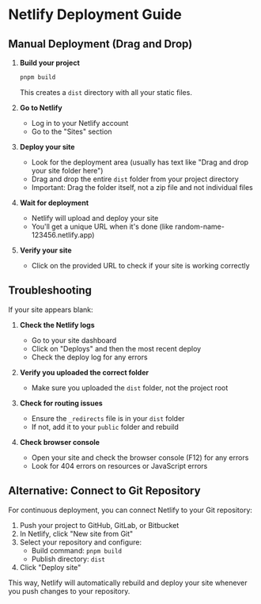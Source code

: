 # Netlify Deployment Guide

## Manual Deployment (Drag and Drop)

1. **Build your project**
   ```bash
   pnpm build
   ```
   This creates a `dist` directory with all your static files.

2. **Go to Netlify**
   - Log in to your Netlify account
   - Go to the "Sites" section

3. **Deploy your site**
   - Look for the deployment area (usually has text like "Drag and drop your site folder here")
   - Drag and drop the entire `dist` folder from your project directory
   - Important: Drag the folder itself, not a zip file and not individual files

4. **Wait for deployment**
   - Netlify will upload and deploy your site
   - You'll get a unique URL when it's done (like random-name-123456.netlify.app)

5. **Verify your site**
   - Click on the provided URL to check if your site is working correctly

## Troubleshooting

If your site appears blank:

1. **Check the Netlify logs**
   - Go to your site dashboard
   - Click on "Deploys" and then the most recent deploy
   - Check the deploy log for any errors

2. **Verify you uploaded the correct folder**
   - Make sure you uploaded the `dist` folder, not the project root

3. **Check for routing issues**
   - Ensure the `_redirects` file is in your `dist` folder
   - If not, add it to your `public` folder and rebuild

4. **Check browser console**
   - Open your site and check the browser console (F12) for any errors
   - Look for 404 errors on resources or JavaScript errors

## Alternative: Connect to Git Repository

For continuous deployment, you can connect Netlify to your Git repository:

1. Push your project to GitHub, GitLab, or Bitbucket
2. In Netlify, click "New site from Git"
3. Select your repository and configure:
   - Build command: `pnpm build`
   - Publish directory: `dist`
4. Click "Deploy site"

This way, Netlify will automatically rebuild and deploy your site whenever you push changes to your repository.
